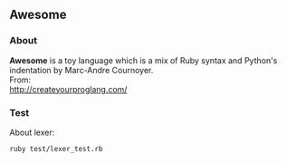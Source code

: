 Awesome
-----

### About
**Awesome** is a toy language which is a mix of Ruby syntax and Python's indentation by Marc-Andre Cournoyer.  
From:  
http://createyourproglang.com/

### Test
About lexer:
```
ruby test/lexer_test.rb
```
